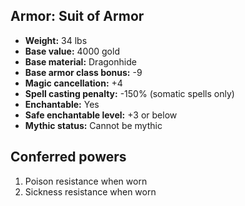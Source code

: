 ## Armor: Suit of Armor
- **Weight:** 34 lbs
- **Base value:** 4000 gold
- **Base material:** Dragonhide
- **Base armor class bonus:** -9
- **Magic cancellation:** +4
- **Spell casting penalty:** -150% (somatic spells only)
- **Enchantable:** Yes
- **Safe enchantable level:** +3 or below
- **Mythic status:** Cannot be mythic
## Conferred powers
1. Poison resistance when worn
2. Sickness resistance when worn
